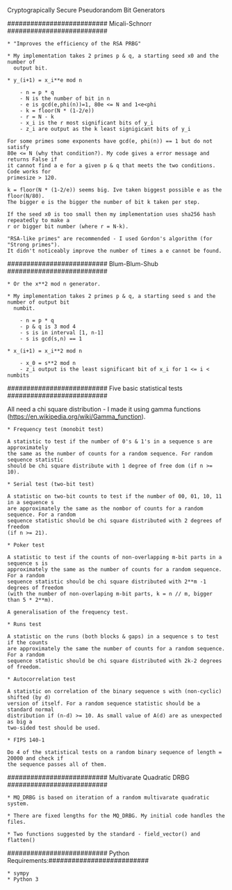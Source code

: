 Cryptograpically Secure Pseudorandom Bit Generators

########################## Micali-Schnorr ##########################

    * "Improves the efficiency of the RSA PRBG"

    * My implementation takes 2 primes p & q, a starting seed x0 and the number of
      output bit.

    * y_(i+1) = x_i**e mod n

        - n = p * q
        - N is the number of bit in n
        - e is gcd(e,phi(n))=1, 80e <= N and 1<e<phi
        - k = floor(N * (1-2/e))
        - r = N - k
        - x_i is the r most significant bits of y_i
        - z_i are output as the k least signigicant bits of y_i
  
    For some primes some exponents have gcd(e, phi(n)) == 1 but do not satisfy
    80e <= N (why that condition?). My code gives a error message and returns False if
    it cannot find a e for a given p & q that meets the two conditions. Code works for
    primesize > 120.

    k = floor(N * (1-2/e)) seems big. Ive taken biggest possible e as the floor(N/80).
    The bigger e is the bigger the number of bit k taken per step.

    If the seed x0 is too small then my implementation uses sha256 hash repeatedly to make a
    r or bigger bit number (where r = N-k).
    
    "RSA-like primes" are recommended - I used Gordon's algorithm (for "Strong primes"). 
    It didn't noticeably improve the number of times a e cannot be found.

########################## Blum-Blum-Shub ########################## 

    * Or the x**2 mod n generator.
    
    * My implementation takes 2 primes p & q, a starting seed s and the number of output bit
      numbit.
      
        - n = p * q
        - p & q is 3 mod 4
        - s is in interval [1, n-1]
        - s is gcd(s,n) == 1

    * x_(i+1) = x_i**2 mod n

        - x_0 = s**2 mod n
        - z_i output is the least significant bit of x_i for 1 <= i < numbits

########################## Five basic statistical tests ##########################

All need a chi square distribution - I made it using gamma functions
(https://en.wikipedia.org/wiki/Gamma_function).

    * Frequency test (monobit test)

    A statistic to test if the number of 0's & 1's in a sequence s are approximately
    the same as the number of counts for a random sequence. For random sequence statistic
    should be chi square distribute with 1 degree of free dom (if n >= 10).

    * Serial test (two-bit test)

    A statistic on two-bit counts to test if the number of 00, 01, 10, 11 in a sequence s
    are approximately the same as the nombor of counts for a random sequence. For a random
    sequence statistic should be chi square distributed with 2 degrees of freedom
    (if n >= 21).

    * Poker test

    A statistic to test if the counts of non-overlapping m-bit parts in a sequence s is
    approximately the same as the number of counts for a random sequence. For a random
    sequence statistic should be chi square distributed with 2**m -1 degrees of freedom
    (with the number of non-overlaping m-bit parts, k = n // m, bigger than 5 * 2**m).

    A generalisation of the frequency test.

    * Runs test

    A statistic on the runs (both blocks & gaps) in a sequence s to test if the counts
    are approximately the same the number of counts for a random sequence. For a random
    sequence statistic should be chi square distributed with 2k-2 degrees of freedom.

    * Autocorrelation test

    A statistic on correlation of the binary sequence s with (non-cyclic) shifted (by d)
    version of itself. For a random sequence statistic should be a standard normal
    distribution if (n-d) >= 10. As small value of A(d) are as unexpected as big a
    two-sided test should be used.

    * FIPS 140-1

    Do 4 of the statistical tests on a random binary sequence of length = 20000 and check if
    the sequence passes all of them.

########################## Multivarate Quadratic DRBG ##########################

    * MQ_DRBG is based on iteration of a random multivarate quadratic system.

    * There are fixed lengths for the MQ_DRBG. My initial code handles the files.

    * Two functions suggested by the standard - field_vector() and flatten()

########################## Python Requirements:##########################

    * sympy
    * Python 3
